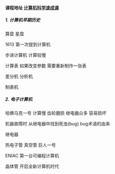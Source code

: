 ####  课程地址 [计算机科学速成课](https://www.bilibili.com/video/av21376839)

##### 1. 计算机早期历史

算盘 星盘 

1613 第一次提到计算机

步进计算机 计算较慢

计算表 如果改变参数 需要重新制作一张表

差分机 分析机

制表机

##### 2. 电子计算机

哈佛马克一号 计算慢 齿轮磨损 继电器众多 容易损坏 

机器故障时 从继电器中找到死虫(bug) bug术语的由来

继电器 

热电子管 真空管 巨人一号 

ENIAC  第一台可编程计算机

晶体管 开启全新计算机时代




